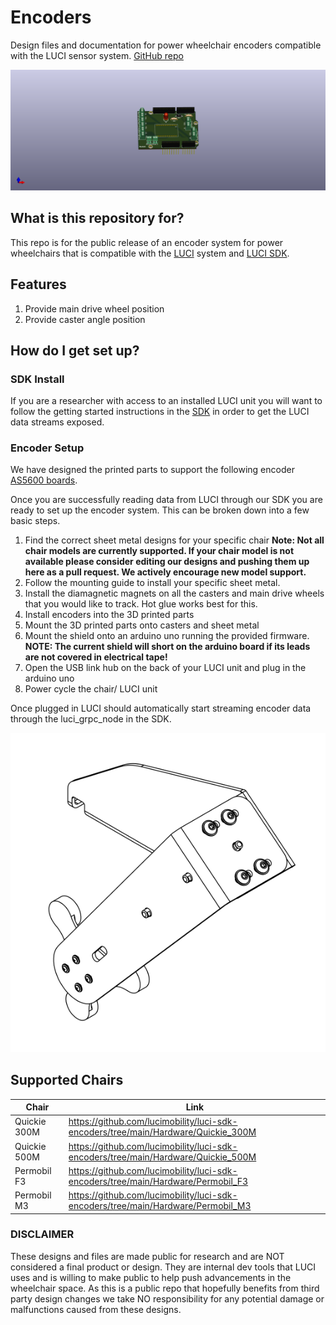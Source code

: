 # Encoders #
Design files and documentation for power wheelchair encoders compatible with the LUCI sensor system.
[GitHub repo](https://github.com/lucimobility/luci-sdk-encoders)

![Shield](images/Shiled.png)

## What is this repository for? ##
This repo is for the public release of an encoder system for power wheelchairs that is compatible with the [LUCI](https://luci.com/) system and [LUCI SDK](https://lucimobility.github.io/luci-ros2-sdk-docs/).

## Features ##
1. Provide main drive wheel position
2. Provide caster angle position

## How do I get set up? ##

### SDK Install ###
If you are a researcher with access to an installed LUCI unit you will want to follow the getting started instructions in the [SDK](https://lucimobility.github.io/luci-ros2-sdk-docs/How-To/Getting-Started/docker) in order to get the LUCI data streams exposed. 

### Encoder Setup ###
We have designed the printed parts to support the following encoder [AS5600 boards](https://www.amazon.com/gp/product/B094F8H591/ref=ppx_yo_dt_b_search_asin_title?ie=UTF8&psc=1).

Once you are successfully reading data from LUCI through our SDK you are ready to set up the encoder system.
This can be broken down into a few basic steps.

1. Find the correct sheet metal designs for your specific chair
<b>Note: Not all chair models are currently supported. If your chair model is not available please consider editing our designs and pushing them up here as a pull request. We actively encourage new model support.</b>
2. Follow the mounting guide to install your specific sheet metal.
3. Install the diamagnetic magnets on all the casters and main drive wheels that you would like to track. Hot glue works best for this.
4. Install encoders into the 3D printed parts
5. Mount the 3D printed parts onto casters and sheet metal
6. Mount the shield onto an arduino uno running the provided firmware. <b>NOTE: The current shield will short on the arduino board if its leads are not covered in electrical tape!</b>
7. Open the USB link hub on the back of your LUCI unit and plug in the arduino uno
8. Power cycle the chair/ LUCI unit

Once plugged in LUCI should automatically start streaming encoder data through the luci_grpc_node in the SDK. 

![Assembly](images/Encoder.png)

## Supported Chairs ##
| Chair    |  Link |
| -------- |-----|
| Quickie 300M  | https://github.com/lucimobility/luci-sdk-encoders/tree/main/Hardware/Quickie_300M|
| Quickie 500M  |https://github.com/lucimobility/luci-sdk-encoders/tree/main/Hardware/Quickie_500M|
| Permobil F3   |https://github.com/lucimobility/luci-sdk-encoders/tree/main/Hardware/Permobil_F3|
| Permobil M3   |https://github.com/lucimobility/luci-sdk-encoders/tree/main/Hardware/Permobil_M3|



### DISCLAIMER ### 
These designs and files are made public for research and are NOT considered a final product or design. They are internal dev tools that LUCI uses and is willing to make public to help push advancements in the wheelchair space. As this is a public repo that hopefully benefits from third party design changes we take NO responsibility for any potential damage or malfunctions caused from these designs.